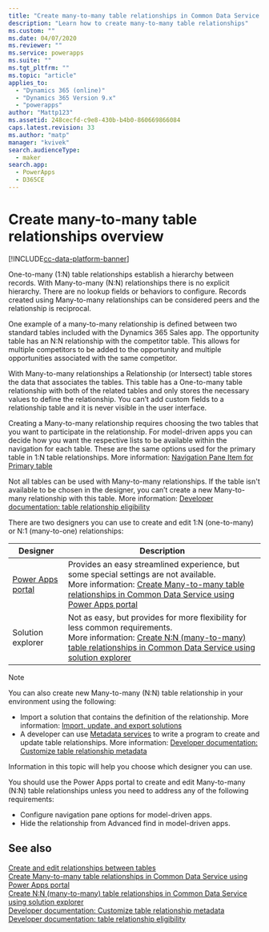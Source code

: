 ```yaml
---
title: "Create many-to-many table relationships in Common Data Service overview | MicrosoftDocs"
description: "Learn how to create many-to-many table relationships"
ms.custom: ""
ms.date: 04/07/2020
ms.reviewer: ""
ms.service: powerapps
ms.suite: ""
ms.tgt_pltfrm: ""
ms.topic: "article"
applies_to: 
  - "Dynamics 365 (online)"
  - "Dynamics 365 Version 9.x"
  - "powerapps"
author: "Mattp123"
ms.assetid: 248cecfd-c9e8-430b-b4b0-860669866084
caps.latest.revision: 33
ms.author: "matp"
manager: "kvivek"
search.audienceType: 
  - maker
search.app: 
  - PowerApps
  - D365CE
---
```

# Create many-to-many table relationships overview

[!INCLUDE[cc-data-platform-banner](../../includes/cc-data-platform-banner.md)]

One-to-many (1:N) table relationships establish a hierarchy between records. With Many-to-many (N:N) relationships there is no explicit hierarchy. There are no lookup fields or behaviors to configure. Records created using Many-to-many relationships can be considered peers and the relationship is reciprocal.  

One example of a many-to-many relationship is defined between two standard tables included with the Dynamics 365 Sales app. The opportunity table has an N:N relationship with the competitor table. This allows for multiple competitors to be added to the opportunity and multiple opportunities associated with the same competitor. 
  
With Many-to-many relationships a Relationship (or Intersect) table stores the data that associates the tables. This table has a One-to-many table relationship with both of the related tables and only stores the necessary values to define the relationship. You can’t add custom fields to a relationship table and it is never visible in the user interface. 
  
Creating a Many-to-many relationship requires choosing the two tables that you want to participate in the relationship. For model-driven apps you can decide how you want the respective lists to be available within the navigation for each table. These are the same options used for the primary table in 1:N table relationships. More information:  [Navigation Pane Item for Primary table](create-edit-1n-relationships-solution-explorer.md#navigation-pane-item-for-primary-table)
  
Not all tables can be used with Many-to-many relationships. If the table isn't available to be chosen in the designer, you can’t create a new Many-to-many relationship with this table. More information: [Developer documentation: table relationship eligibility](https://docs.microsoft.com/dynamics365/customer-engagement/developer/table-relationship-eligibility)

There are two designers you can use to create and edit 1:N (one-to-many) or N:1 (many-to-one) relationships:

|Designer| Description|
|--|--|
|[Power Apps portal](https://make.powerapps.com/?utm_source=padocs&utm_medium=linkinadoc&utm_campaign=referralsfromdoc)|Provides an easy streamlined experience, but some special settings are not available.<br />More information: [Create Many-to-many table relationships in Common Data Service using Power Apps portal](create-edit-nn-relationships-portal.md)|
|Solution explorer|Not as easy, but provides for more flexibility for less common requirements.<br />More information: [Create N:N (many-to-many) table relationships in Common Data Service using solution explorer](create-edit-nn-relationships-solution-explorer.md) |

> [!NOTE]
> You can also create new Many-to-many (N:N) table relationship in your environment using the following:
> - Import a solution that contains the definition of the relationship. More information: [Import, update, and export solutions](import-update-export-solutions.md)
> - A developer can use [Metadata services](../../developer/common-data-service/metadata-services.md) to write a program to create and update table relationships. More information: [Developer documentation: Customize table relationship metadata](https://docs.microsoft.com/dynamics365/customer-engagement/developer/customize-table-relationship-metadata)

Information in this topic will help you choose which designer you can use. 

You should use the Power Apps portal to create and edit Many-to-many (N:N) table relationships unless you need to address any of the following requirements:

- Configure navigation pane options for model-driven apps.
- Hide the relationship from Advanced find in model-driven apps.

## See also

[Create and edit relationships between tables](create-edit-table-relationships.md)<br />
[Create Many-to-many table relationships in Common Data Service using Power Apps portal](create-edit-nn-relationships-portal.md)<br />
[Create N:N (many-to-many) table relationships in Common Data Service using solution explorer](create-edit-nn-relationships-solution-explorer.md)<br />
[Developer documentation: Customize table relationship metadata](https://docs.microsoft.com/dynamics365/customer-engagement/developer/customize-table-relationship-metadata)<br />
[Developer documentation: table relationship eligibility](https://docs.microsoft.com/dynamics365/customer-engagement/developer/table-relationship-eligibility)
